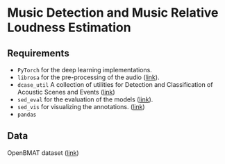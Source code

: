 # Music Detection and Music Relative Loudness Estimation

## Requirements
- `PyTorch` for the deep learning implementations.
- `librosa` for the pre-processing of the audio ([link](https://github.com/librosa/librosa "librosa")).
- `dcase_util` A collection of utilities for Detection and Classification of Acoustic Scenes and Events ([link](https://github.com/DCASE-REPO/dcase_util "dcase_util"))
- `sed_eval` for the evaluation of the models ([link](https://github.com/TUT-ARG/sed_eval "sed_eval")).
- `sed_vis` for visualizing the annotations. ([link](https://github.com/TUT-ARG/sed_vis "sed_vis"))
- `pandas`

## Data
OpenBMAT dataset ([link](https://zenodo.org/record/3381249 "OpenBMAT"))
